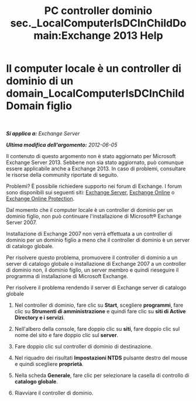﻿---
title: 'PC controller dominio sec._LocalComputerIsDCInChildDomain:Exchange 2013 Help'
TOCTitle: Il computer locale è un controller di dominio di un domain_LocalComputerIsDCInChildDomain figlio
ms:assetid: 7db1dcc0-d953-41b8-b081-2a47a70950c4
ms:mtpsurl: https://technet.microsoft.com/it-it/library/ms.exch.setupreadiness.localcomputerisdcinchilddomain(v=EXCHG.150)
ms:contentKeyID: 50481043
ms.date: 05/22/2018
mtps_version: v=EXCHG.150
ms.translationtype: MT
---

# Il computer locale è un controller di dominio di un domain\_LocalComputerIsDCInChildDomain figlio

 

_**Si applica a:** Exchange Server_

_**Ultima modifica dell'argomento:** 2012-06-05_

Il contenuto di questo argomento non è stato aggiornato per Microsoft Exchange Server 2013. Sebbene non sia stato aggiornato, può comunque essere applicabile anche a Exchange 2013. In caso di problemi, consultare le risorse della community riportate di seguito.

Problemi? È possibile richiedere supporto nei forum di Exchange. I forum sono disponibili sui seguenti siti: [Exchange Server](https://go.microsoft.com/fwlink/p/?linkid=60612), [Exchange Online](https://go.microsoft.com/fwlink/p/?linkid=267542) o [Exchange Online Protection](https://go.microsoft.com/fwlink/p/?linkid=285351).

Dal momento che il computer locale è un controller di dominio per un dominio figlio, non può continuare l'installazione di Microsoft® Exchange Server 2007.

Installazione di Exchange 2007 non verrà effettuata a un controller di dominio per un dominio figlio a meno che il controller di dominio è un server di catalogo globale.

Per risolvere questo problema, promuovere il controller di dominio a un server di catalogo globale o installazione di Exchange 2007 a un controller di dominio non, il dominio figlio, un server membro e quindi rieseguire il programma di installazione di Microsoft Exchange.

Per risolvere il problema rendendo il server di Exchange server di catalogo globale

1.  Nel controller di dominio, fare clic su **Start**, scegliere **programmi**, fare clic su **Strumenti di amministrazione** e quindi fare clic su **siti di Active Directory e i servizi**.

2.  Nell'albero della console, fare doppio clic su **siti**, fare doppio clic sul nome del sito e fare doppio clic sul **server**.

3.  Fare doppio clic sul controller di dominio di destinazione.

4.  Nel riquadro dei risultati **Impostazioni NTDS** pulsante destro del mouse e quindi scegliere **proprietà**.

5.  Nella scheda **Generale**, fare clic per selezionare la casella di controllo di **catalogo globale**.

6.  Riavviare il controller di dominio.


